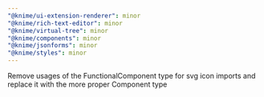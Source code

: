 ```yaml
---
"@knime/ui-extension-renderer": minor
"@knime/rich-text-editor": minor
"@knime/virtual-tree": minor
"@knime/components": minor
"@knime/jsonforms": minor
"@knime/styles": minor
---
```


Remove usages of the FunctionalComponent type for svg icon imports and replace it with the more proper Component type
